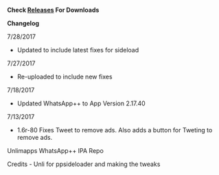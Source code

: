 **Check [Releases](https://github.com/JMccormick264/WhatsAppPP/releases) For Downloads**

**Changelog**

7/28/2017

 - Updated to include latest fixes for sideload

7/27/2017

 - Re-uploaded to include new fixes

7/18/2017

 - Updated WhatsApp++ to App Version 2.17.40

7/13/2017

 - 1.6r-80 Fixes Tweet to remove ads. Also adds a button for Tweting to remove ads.

Unlimapps WhatsApp++ IPA Repo

Credits - Unli for ppsideloader and making the tweaks